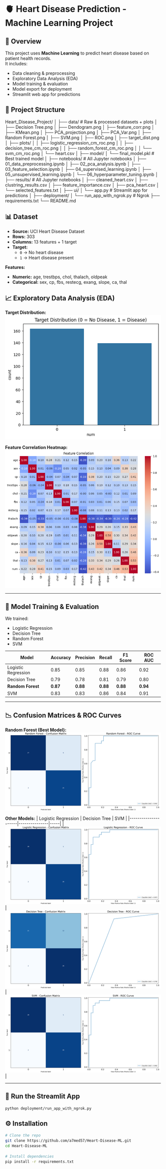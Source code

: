 # 🫀 Heart Disease Prediction - Machine Learning Project

## 📌 Overview
This project uses **Machine Learning** to predict heart disease based on patient health records.  
It includes:
- Data cleaning & preprocessing
- Exploratory Data Analysis (EDA)
- Model training & evaluation
- Model export for deployment
- Streamlit web app for predictions




## 📂 Project Structure

Heart_Disease_Project/
│
├── data/ # Raw & processed datasets + plots
│  ├── Decision Tree.png
│  ├── Dendogram.png
│  ├── feature_corr.png
│  ├── KMean.png
│  ├── PCA_projection.png
│  ├── PCA_Var.png
│  ├── Random Forest.png
│  ├── SVM.png
│  ├── ROC.png
│  ├── target_dist.png
│  ├── plots/
│  │  ├── logistic_regression_cm_roc.png
│  │  ├── decision_tree_cm_roc.png
│  │  ├── random_forest_cm_roc.png
│  │  └── svm_cm_roc.png
│  └── heart.csv 
│
├── model/
│  └── final_model.pkl # Best trained model
│
├── notebooks/ # All Jupyter notebooks
│  ├── 01_data_preprocessing.ipynb
│  ├── 02_pca_analysis.ipynb
│  ├── 03_feature_selection.ipynb
│  ├── 04_supervised_learning.ipynb
│  ├── 05_unsupervised_learning.ipynb
│  └── 06_hyperparameter_tuning.ipynb
│
├── results/ # All Jupyter notebooks
│  ├── cleaned_heart.csv
│  ├── clustring_results.csv
│  ├── feature_importance.csv
│  ├── pca_heart.csv
│  └── selected_features.txt
│
├── ui/
│  └── app.py # Streamlit app for predictions
│
├── deployment/
│  └── run_app_with_ngrok.py # Ngrok 
├── requirements.txt
└── README.md







## 📊 Dataset
- **Source:** UCI Heart Disease Dataset
- **Rows:** 303
- **Columns:** 13 features + 1 target
- **Target:**
  - `0` → No heart disease
  - `1` → Heart disease present

**Features:**
- **Numeric:** age, trestbps, chol, thalach, oldpeak
- **Categorical:** sex, cp, fbs, restecg, exang, slope, ca, thal



## 📈 Exploratory Data Analysis (EDA)

**Target Distribution:**
![Target Distribution](Heart_Disease_Project/data/target_dist.png)

**Feature Correlation Heatmap:**
![Feature Correlation](Heart_Disease_Project/data/feature_corr.png)

---

## 🤖 Model Training & Evaluation
We trained:
- Logistic Regression
- Decision Tree
- Random Forest
- SVM

| Model               | Accuracy | Precision | Recall | F1 Score | ROC AUC |
|---------------------|----------|-----------|--------|----------|---------|
| Logistic Regression | 0.85     | 0.85      | 0.88   | 0.86     | 0.92    |
| Decision Tree       | 0.79     | 0.78      | 0.81   | 0.79     | 0.80    |
| **Random Forest**   | **0.87** | **0.88**  | **0.88** | **0.88** | **0.94** |
| SVM                 | 0.83     | 0.83      | 0.86   | 0.84     | 0.91    |

---

## 📉 Confusion Matrices & ROC Curves

**Random Forest (Best Model):**
![Random Forest CM & ROC](Heart_Disease_Project/data/plots/random_forest_cm_roc.png)

**Other Models:**
| Logistic Regression | Decision Tree | SVM |
|---------------------|---------------|-----|
| ![Logistic Regression CM & ROC](Heart_Disease_Project/data/plots/logistic_regression_cm_roc.png) | ![Decision Tree CM & ROC](Heart_Disease_Project/data/plots/decision_tree_cm_roc.png) | ![SVM CM & ROC](Heart_Disease_Project/data/plots/svm_cm_roc.png) |

---

## 🚀 Run the Streamlit App

    python deployment/run_app_with_ngrok.py

## ⚙️ Installation
```bash
# Clone the repo
git clone https://github.com/a7med57/Heart-Disease-ML.git
cd Heart-Disease-ML 

# Install dependencies
pip install -r requirements.txt


